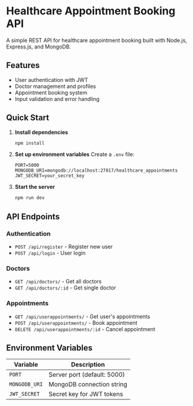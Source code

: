 # Healthcare Appointment Booking API

A simple REST API for healthcare appointment booking built with Node.js, Express.js, and MongoDB.


## Features

- User authentication with JWT
- Doctor management and profiles
- Appointment booking system
- Input validation and error handling


## Quick Start

1. **Install dependencies**
   ```bash
   npm install
   ```

2. **Set up environment variables**
   Create a `.env` file:
   ```
   PORT=5000
   MONGODB_URI=mongodb://localhost:27017/healthcare_appointments
   JWT_SECRET=your_secret_key
   ```

3. **Start the server**
   ```bash
   npm run dev
   ```


## API Endpoints

### Authentication
- `POST /api/register` - Register new user
- `POST /api/login` - User login

### Doctors
- `GET /api/doctors/` - Get all doctors
- `GET /api/doctors/:id` - Get single doctor

### Appointments
- `GET /api/userappointments/` - Get user's appointments
- `POST /api/userappointments/` - Book appointment
- `DELETE /api/userappointments/:id` - Cancel appointment 


## Environment Variables

| Variable | Description |
|----------|-------------|
| `PORT` | Server port (default: 5000) |
| `MONGODB_URI` | MongoDB connection string |
| `JWT_SECRET` | Secret key for JWT tokens |
